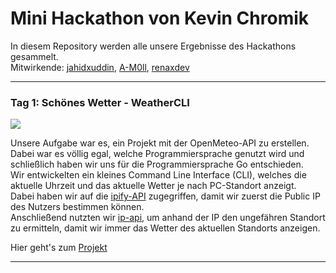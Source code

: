 # Mini Hackathon von Kevin Chromik

In diesem Repository werden alle unsere Ergebnisse des Hackathons gesammelt.  
Mitwirkende: [jahidxuddin](https://github.com/jahidxuddin), [A-M0ll](https://github.com/A-M0LL), [renaxdev](https://github.com/renaxdev)

---

### Tag 1: Schönes Wetter - WeatherCLI
![](https://cdn.discordapp.com/attachments/1262348952628494336/1262407878115987507/weather-cli.png?ex=66972534&is=6695d3b4&hm=2e2d0d4adbd783d3a01afc684cd676b63afe287c98b094a528ba8e71c7c48138&)

Unsere Aufgabe war es, ein Projekt mit der OpenMeteo-API zu erstellen.  
Dabei war es völlig egal, welche Programmiersprache genutzt wird und schließlich haben wir uns für die Programmiersprache Go entschieden.  
Wir entwickelten ein kleines Command Line Interface (CLI), welches die aktuelle Uhrzeit und das aktuelle Wetter je nach PC-Standort anzeigt.  
Dabei haben wir auf die [ipify-API](https://api.ipify.org/) zugegriffen, damit wir zuerst die Public IP des Nutzers bestimmen können.  
Anschließend nutzten wir [ip-api](https://ip-api.com/), um anhand der IP den ungefähren Standort zu ermitteln, damit wir immer das Wetter des aktuellen Standorts anzeigen.

Hier geht's zum [Projekt](https://github.com/jahidxuddin/hackathon-kevin-chromik/tree/main/schoenes-wetter)

---
